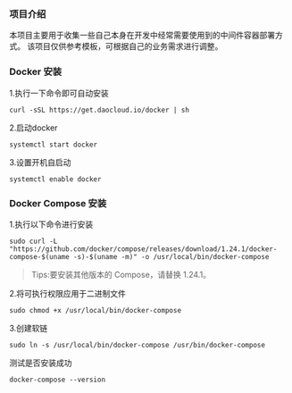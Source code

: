 ### 项目介绍

本项目主要用于收集一些自己本身在开发中经常需要使用到的中间件容器部署方式。  该项目仅供参考模板，可根据自己的业务需求进行调整。

### Docker 安装

1.执行一下命令即可自动安装
```shell script
curl -sSL https://get.daocloud.io/docker | sh
```

2.启动docker
```shell script
systemctl start docker
```
3.设置开机自启动
```shell script
systemctl enable docker
```


### Docker Compose 安装

1.执行以下命令进行安装
```shell script
sudo curl -L "https://github.com/docker/compose/releases/download/1.24.1/docker-compose-$(uname -s)-$(uname -m)" -o /usr/local/bin/docker-compose
```
> Tips:要安装其他版本的 Compose，请替换 1.24.1。

2.将可执行权限应用于二进制文件
```shell script
sudo chmod +x /usr/local/bin/docker-compose
```

3.创建软链

```shell script
sudo ln -s /usr/local/bin/docker-compose /usr/bin/docker-compose
```

测试是否安装成功
```shell script
docker-compose --version
```